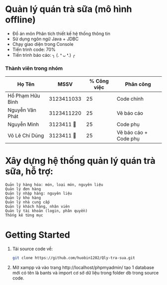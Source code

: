 <!-- author: hgbaodev -->
# Quản lý quán trà sữa (mô hình offline)
- Đồ án môn Phân tích thiết kế hệ thống thông tin
- Sử dụng ngôn ngữ Java + JDBC
- Chạy giao diện trong Console
- Tiến trình code: 70%
- Tiến trình báo cáo: ╮ (. ❛ ᴗ ❛.) ╭
### Thành viên trong nhóm
| Họ Tên  | MSSV | % Công việc | Phân công | 
| ------------- | ------------- | ------------- | ------------- |
| Hồ Phạm Hữu Bình  | 3123411033  | 25 | Code chính |
| Nguyễn Văn Phát  | 3123411220  | 25 | Vẽ báo cáo |
| Nguyễn Minh  | 3123411 👀 | 25 | Code phụ |
| Võ Lê Chí Dũng  | 3123411 👀  | 25 | Vẽ báo cáo + Code phụ |

# Xây dựng hệ thống quản lý quán trà sữa, hỗ trợ:

    Quản lý hàng hóa: món, loại món, nguyên liệu
    Quản lý đơn hàng
    Quản lý nhập hàng: nguyên liệu
    Quản lý kho hàng
    Quản lý nhà cung cấp
    Quản lý khách hàng, nhân viên
    Quản lý tài khoản (login, phân quyền) 
    Thống kê từng mục

# Getting Started

1. Tải source code về:

   ```bash
   git clone https://github.com/huobin1202/Qly-tra-sua.git
   ```
2. Mở xampp và vào trang http://localhost/phpmyadmin/ tạo 1 database mới có tên là bants và import cơ sở dữ liệu trong folder db trong source code.


